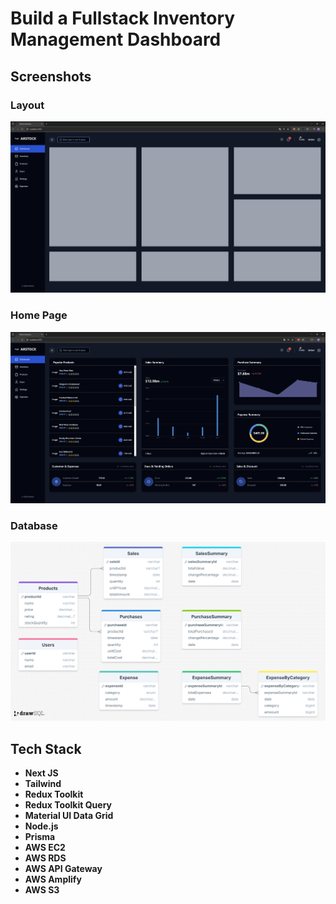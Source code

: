 # Build a Fullstack Inventory Management Dashboard

## Screenshots
### Layout
![Layout](screenshots/layout.png)

### Home Page
![Home](screenshots/home.png)

### Database
![Database](screenshots/database.png)

## Tech Stack

- **Next JS**
- **Tailwind**
- **Redux Toolkit**
- **Redux Toolkit Query**
- **Material UI Data Grid**
- **Node.js**
- **Prisma**
- **AWS EC2**
- **AWS RDS**
- **AWS API Gateway**
- **AWS Amplify**
- **AWS S3**

